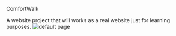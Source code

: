 ComfortWalk

A website project that will works as a real website just for learning purposes.
![default page](https://user-images.githubusercontent.com/61841721/230423077-930b76dc-8d4f-4e2a-88cd-8307704e5baf.jpg)
